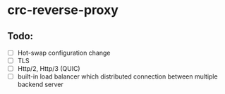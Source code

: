 # crc-reverse-proxy

## Todo:
- [ ] Hot-swap configuration change
- [ ] TLS
- [ ] Http/2, Http/3 (QUIC)
- [ ] built-in load balancer which distributed connection between multiple backend server
